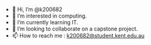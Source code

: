 - 👋 Hi, I’m @k200682
- 👀 I’m interested in computing.
- 🌱 I’m currently learning IT.
- 💞️ I’m looking to collaborate on a capstone project.
- 📫 How to reach me : k200682@student.kent.edu.au

<!---
k200682/k200682 is a ✨ special ✨ repository because its `README.md` (this file) appears on your GitHub profile.
You can click the Preview link to take a look at your changes.
--->
